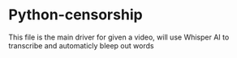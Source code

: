 # Python-censorship
This file is the main driver for given a video, will use Whisper AI to transcribe and automaticly bleep out words
